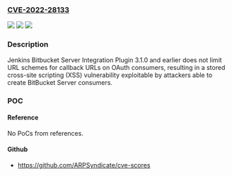 ### [CVE-2022-28133](https://cve.mitre.org/cgi-bin/cvename.cgi?name=CVE-2022-28133)
![](https://img.shields.io/static/v1?label=Product&message=Jenkins%20Bitbucket%20Server%20Integration%20Plugin&color=blue)
![](https://img.shields.io/static/v1?label=Version&message=2.0.0%3C%20unspecified%20&color=brighgreen)
![](https://img.shields.io/static/v1?label=Vulnerability&message=n%2Fa&color=brighgreen)

### Description

Jenkins Bitbucket Server Integration Plugin 3.1.0 and earlier does not limit URL schemes for callback URLs on OAuth consumers, resulting in a stored cross-site scripting (XSS) vulnerability exploitable by attackers able to create BitBucket Server consumers.

### POC

#### Reference
No PoCs from references.

#### Github
- https://github.com/ARPSyndicate/cve-scores

